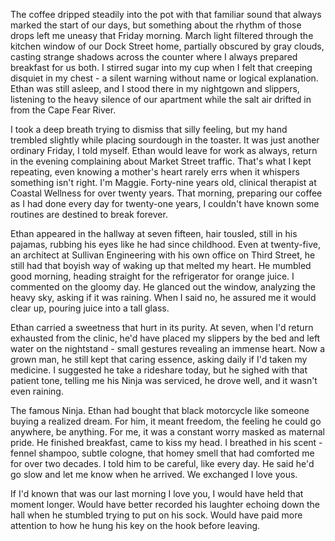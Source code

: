 The coffee dripped steadily into the pot with that familiar sound that always marked the start of our days, but something about the rhythm of those drops left me uneasy that Friday morning. March light filtered through the kitchen window of our Dock Street home, partially obscured by gray clouds, casting strange shadows across the counter where I always prepared breakfast for us both. I stirred sugar into my cup when I felt that creeping disquiet in my chest - a silent warning without name or logical explanation. Ethan was still asleep, and I stood there in my nightgown and slippers, listening to the heavy silence of our apartment while the salt air drifted in from the Cape Fear River.

I took a deep breath trying to dismiss that silly feeling, but my hand trembled slightly while placing sourdough in the toaster. It was just another ordinary Friday, I told myself. Ethan would leave for work as always, return in the evening complaining about Market Street traffic. That's what I kept repeating, even knowing a mother's heart rarely errs when it whispers something isn't right. I'm Maggie. Forty-nine years old, clinical therapist at Coastal Wellness for over twenty years. That morning, preparing our coffee as I had done every day for twenty-one years, I couldn't have known some routines are destined to break forever.

Ethan appeared in the hallway at seven fifteen, hair tousled, still in his pajamas, rubbing his eyes like he had since childhood. Even at twenty-five, an architect at Sullivan Engineering with his own office on Third Street, he still had that boyish way of waking up that melted my heart. He mumbled good morning, heading straight for the refrigerator for orange juice. I commented on the gloomy day. He glanced out the window, analyzing the heavy sky, asking if it was raining. When I said no, he assured me it would clear up, pouring juice into a tall glass.

Ethan carried a sweetness that hurt in its purity. At seven, when I'd return exhausted from the clinic, he'd have placed my slippers by the bed and left water on the nightstand - small gestures revealing an immense heart. Now a grown man, he still kept that caring essence, asking daily if I'd taken my medicine. I suggested he take a rideshare today, but he sighed with that patient tone, telling me his Ninja was serviced, he drove well, and it wasn't even raining.

The famous Ninja. Ethan had bought that black motorcycle like someone buying a realized dream. For him, it meant freedom, the feeling he could go anywhere, be anything. For me, it was a constant worry masked as maternal pride. He finished breakfast, came to kiss my head. I breathed in his scent - fennel shampoo, subtle cologne, that homey smell that had comforted me for over two decades. I told him to be careful, like every day. He said he'd go slow and let me know when he arrived. We exchanged I love yous.

If I'd known that was our last morning I love you, I would have held that moment longer. Would have better recorded his laughter echoing down the hall when he stumbled trying to put on his sock. Would have paid more attention to how he hung his key on the hook before leaving.